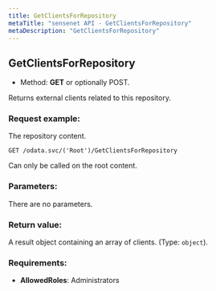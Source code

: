 ```yaml
---
title: GetClientsForRepository
metaTitle: "sensenet API - GetClientsForRepository"
metaDescription: "GetClientsForRepository"
---
```


## GetClientsForRepository
- Method: **GET** or optionally POST.

Returns external clients related to this repository.

### Request example:
The repository content.
```
GET /odata.svc/('Root')/GetClientsForRepository
```
Can only be called on the root content.
### Parameters:
There are no parameters.

### Return value:
A result object containing an array of clients. (Type: `object`).

### Requirements:
- **AllowedRoles**: Administrators

